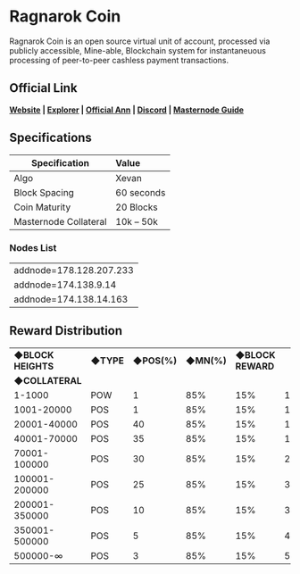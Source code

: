 # Ragnarok Coin

Ragnarok Coin is an open source virtual unit of account, processed via publicly accessible, Mine-able, Blockchain system for instantaneuous processing of peer-to-peer cashless payment transactions.

## Official Link  
**[Website](https://ragnaproject.io) | [Explorer](https://chain.ragnaproject.io) | [Official Ann](https://bitcointalk.org/index.php?topic=3765596.new#new) | [Discord](https://discord.gg/6bCDr5z) | [Masternode Guide](https://discord.gg/YgAvQyU)**



## Specifications


| Specification          | Value             |
| ---------------------- |:------------------|
| Algo                   | Xevan             |
| Block Spacing          | 60 seconds        |
| Coin Maturity          | 20 Blocks         |
| Masternode Collateral  | 10k – 50k         |

### Nodes List 

<table>
<tr><td>addnode=178.128.207.233</td></tr>
<tr><td>addnode=174.138.9.14</td></tr>
<tr><td>addnode=174.138.14.163</td></tr>
</table>


## Reward Distribution
<table>
<tr><td><b>◆BLOCK HEIGHTS</b></td><td><b>◆TYPE</b></td><td><b>◆POS(%)</b></td><td><b>◆MN(%)</b></td><td><b>◆BLOCK REWARD</b></td></tr><td><b>◆COLLATERAL</b></td></tr>
<tr><td>1-1000</td><td>POW</td><td>1</td><td> 85% </td><td> 15% </td><td>10000</td></tr>
<tr><td>1001-20000</td><td>POS</td><td>1</td><td> 85% </td><td> 15% </td><td>10000</td></tr>
<tr><td>20001-40000</td><td>POS</td><td>40</td><td> 85% </td><td> 15% </td><td>10000</td></tr>
<tr><td>40001-70000</td><td>POS</td><td>35</td><td> 85% </td><td> 15% </td><td>15000</td></tr>
<tr><td>70001-100000</td><td>POS</td><td>30</td><td> 85% </td><td> 15% </td><td>25000</td></tr>
<tr><td>100001-200000</td><td>POS</td><td>25</td><td> 85% </td><td> 15% </td><td>30000</td></tr>
<tr><td>200001-350000</td><td>POS</td><td>10</td><td> 85% </td><td> 15% </td><td>35000</td></tr>
<tr><td>350001-500000</td><td>POS</td><td>5</td><td> 85% </td><td> 15% </td><td>45000</td></tr>
<tr><td>500000-∞</td><td>POS</td><td>3</td><td> 85% </td><td> 15% </td><td>50000</td></tr>
</table>



